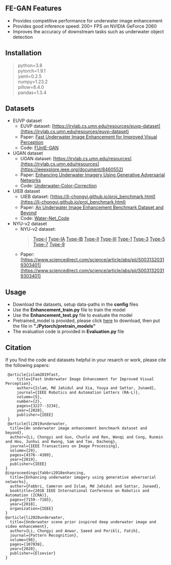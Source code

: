 ## FE-GAN Features
* Provides competitive performance for underwater image enhancement  
* Provides good inference speed: 200+ FPS on NVIDIA GeForce 2060
* Improves the accuracy of downstream tasks such as underwater object detection

## Installation
> python=3.8  
> pytorch=1.9.1  
> yaml=0.2.5  
> numpy=1.23.2  
> pillow=8.4.0  
> pandas=1.3.4

## Datasets
* EUVP dataset
  * EUVP dataset: [https://irvlab.cs.umn.edu/resources/euvp-dataset](https://irvlab.cs.umn.edu/resources/euvp-dataset)
  * Paper: [Fast Underwater Image Enhancement for Improved Visual Perception](https://ieeexplore.ieee.org/document/9001231)
  * Code: [FUnIE-GAN](https://github.com/xahidbuffon/FUnIE-GAN)
* UGAN dataset
  * UGAN dataset: [https://irvlab.cs.umn.edu/resources](https://irvlab.cs.umn.edu/resources](https://ieeexplore.ieee.org/document/8460552)
  * Paper: [Enhancing Underwater Imagery Using Generative Adversarial Networks](https://arxiv.org/pdf/1801.04011.pdf)
  * Code: [Underwater-Color-Correction](https://github.com/cameronfabbri/Underwater-Color-Correction)
* UIEB dataset
  * UIEB dataset: [https://li-chongyi.github.io/proj_benchmark.html](https://li-chongyi.github.io/proj_benchmark.html)
  * Paper: [An Underwater Image Enhancement Benchmark Dataset and Beyond](https://ieeexplore.ieee.org/abstract/document/8917818/)
  * Code: [Water-Net_Code](https://github.com/Li-Chongyi/Water-Net_Code)
* NYU-v2 dataset
  * NYU-v2 dataset:
    > [Type-I](https://pan.baidu.com/s/13k3qNGG93aFwdthjRtxi3Q)
    > [Type-IA](https://pan.baidu.com/s/13lRAbZYyYLyb-Z8qcpW-4Q)
    > [Type-IB](https://pan.baidu.com/s/12qXACo20C6ee9bViItZAFA)
    > [Type-II](https://pan.baidu.com/s/1iZM9md_mdeHXqw3XchvKHg)
    > [Type-III](https://pan.baidu.com/s/1fIKVcvU6jg5Mi0Sw-k8VmA)
    > [Type-1](https://pan.baidu.com/s/1V10iXd9QnFbevm17Ua0jwQ)
    > [Type-3](https://pan.baidu.com/s/1DEI4T700jmU-cUYgAxRQAw)
    > [Type-5](https://pan.baidu.com/s/1jlPodNRPqySGnFxr7-qRRg)
    > [Type-7](https://pan.baidu.com/s/12l0gCsPYOtEx7hCvp9C-fw)
    > [Type-9](https://pan.baidu.com/s/1IPKimxXA1CsX3wjRE4VYNQ)
  * Paper: [https://www.sciencedirect.com/science/article/abs/pii/S0031320319303401](https://www.sciencedirect.com/science/article/abs/pii/S0031320319303401)

## Usage
* Download the datasets, setup data-paths in the **config** files
* Use the **Enhancement_train.py** file to train the model
* Use the **Enhancement_test.py** file to evaluate the model
* Pretrained_model is provided, please click [here](https://drive.google.com/drive/folders/1PmTX1_W6_7pFo-vAF0M5h-5B83MSVdGU) to download, then put the file in **"./Pytorch/pretrain_models"**
* The evaluation code is provided in **Evaluation.py** file

## Citation
If you find the code and datasets helpful in your resarch or work, please cite the following papers:
```
 @article{islam2019fast,
     title={Fast Underwater Image Enhancement for Improved Visual Perception},
     author={Islam, Md Jahidul and Xia, Youya and Sattar, Junaed},
     journal={IEEE Robotics and Automation Letters (RA-L)},
     volume={5},
     number={2},
     pages={3227--3234},
     year={2020},
     publisher={IEEE}
 }
 @article{li2019underwater,
  title={An underwater image enhancement benchmark dataset and beyond},
  author={Li, Chongyi and Guo, Chunle and Ren, Wenqi and Cong, Runmin and Hou, Junhui and Kwong, Sam and Tao, Dacheng},
  journal={IEEE Transactions on Image Processing},
  volume={29},
  pages={4376--4389},
  year={2019},
  publisher={IEEE}
}
@inproceedings{fabbri2018enhancing,
  title={Enhancing underwater imagery using generative adversarial networks},
  author={Fabbri, Cameron and Islam, Md Jahidul and Sattar, Junaed},
  booktitle={2018 IEEE International Conference on Robotics and Automation (ICRA)},
  pages={7159--7165},
  year={2018},
  organization={IEEE}
}
@article{li2020underwater,
  title={Underwater scene prior inspired deep underwater image and video enhancement},
  author={Li, Chongyi and Anwar, Saeed and Porikli, Fatih},
  journal={Pattern Recognition},
  volume={98},
  pages={107038},
  year={2020},
  publisher={Elsevier}
}
```
